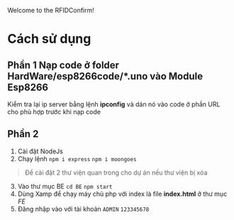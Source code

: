 Welcome to the RFIDConfirm!
# Cách sử dụng
## Phần 1 Nạp code ở folder HardWare/esp8266code/*.uno vào Module Esp8266
Kiểm tra lại ip server bằng lệnh **ipconfig** và dán nó vào code ở phần URL cho phù hợp trước khi nạp code
## Phần 2
1. Cài đặt NodeJs
2. Chạy lệnh 
`npm i express`
`npm i moongoes`
> Để cài đặt 2 thư viện quan trong cho dự án nếu thư viện bị xóa
3. Vào thư mục BE 
`cd BE`
`npm start`
4. Dùng Xamp để chạy máy chủ php với index là file **index.html** ở thư mục _FE_
5. Đăng nhập vào với tài khoản
`ADMIN`
`123345678`
